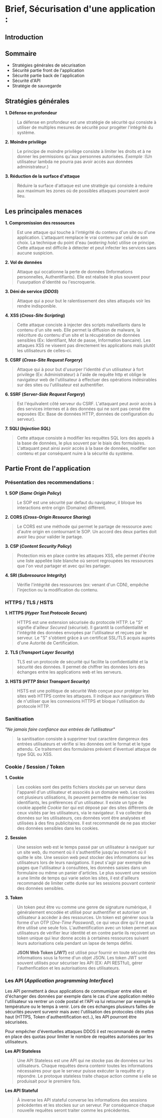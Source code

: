 # Brief, Sécurisation d'une application :

## Introduction

## Sommaire

- Stratégies générales de sécurisation
- Sécurité partie front de l'application
- Sécurité partie back de l'application
- Sécurité d'API
- Stratégie de sauvegarde

## Stratégies générales

**1. Défense en profondeur**

> La défense en profondeur est une stratègie de sécurité qui consiste à utiliser de multiples mesures de sécurité pour progéter l'intégrité du système.

**2. Moindre privilège**

> Le principe de moindre privilège consiste à limiter les droits et à ne donner les permissions qu'aux personnes autorisées.
> _Exemple_ :(Un utilisateur lambda ne pourra pas avoir accès aux données administrateur.)

**3. Réduction de la surface d'attaque**

> Réduire la surface d'attaque est une stratègie qui consiste à reduire aux maximum les zones où de possibles attaques pourraient avoir lieu.

## Les principales menaces

**1. Compromission des ressources**

> Est une attaque qui touche à l'intégrité du contenu d'un site ou d'une application. L'attaquant remplace le vrai contenu par celui de son choix. La technique du point d'eau (_watering hole_) utilise ce principe. Cette attaque est difficile à détecter et peut infecter les services sans aucune suspicion.

**2. Vol de données**

> Attaque qui occationne la perte de données (Informations personnelles, Authentifiants). Elle est réalisée le plus souvent pour l'usurpation d'identité ou l'escroquerie.

**3. Déni de service (_DDOS_)**

> Attaque qui a pour but le ralentissement des sites attaqués voir les rendre indisponible.

**4. XSS (_Cross-Site Scripting_)**

> Cette attaque conciste à injecter des scripts malveillants dans le contenu d'un site web. Elle permet la diffusion de malware, la réécriture du contenu d'un site et la récupération de données sensibles (Ex: Identifiant, Mot de passe, Information bancaire). Les attaques XSS ne viseent pas directement les applications mais plutôt les utilisateurs de celles-ci.

**5. CSRF (_Cross-Site Request Forgery_)**

> Attaque qui à pour but d'usurper l'identité d'un utilisateur à fort privilège (Ex: Administrateur) à l'aide de requête http et oblige le navigateur web de l'utilisateur à effectuer des opérations indésirables sur des sites ou l'utilisateur est authentifier.

**6. SSRF (_Server-Side Request Forgery_)**

> Est l'équilvalent côté serveur du CSRF. L'attaquant peut avoir accès à des services internes et à des données qui ne sont pas censé être exposées (Ex: Base de données HTTP, données de configuration du serveur).

**7. SQLI (_Injection SQL_)**

> Cette attaque consiste à modifier les requêtes SQL lors des appels à la base de données, le plus souvent par le biais des formulaires. L'attaquant peut ainsi avoir accès à la base de données, modifier son contenu et par conséquent nuire à la sécurité du système.

## Partie Front de l'application

### Présentation des recommendations :

**1. SOP (_Same Origin Policy_)**

> Le SOP est une sécurité par defaut du navigateur, il bloque les interactions entre origin (Domaine) différent.

**2. CORS (_Cross-Origin Resource Sharing_)**

> Le CORS est une méthode qui permet le partage de ressource avec d'autre origin en contournant le SOP. Un accord des deux parties doit avoir lieu pour valider le partage.

**3. CSP (_Content Security Policy_)**

> Protection mis en place contre les attaques XSS, elle permet d'écrire une liste appellée liste blanche où seront regroupées les ressources que l'on veut partager et avec qui les partager.

**4. SRI (_Subresource Integrity_)**

> Vérifie l'intégrité des ressources (ex: venant d'un CDN), empêche l'injection ou la modification du contenu.

### HTTPS / TLS / HSTS

**1. HTTPS (_Hyper Text Protocole Secure_)**

> HTTPS est une extension sécurisée du protocole HTTP. Le "S" signifie d'ailleur _Secured_ (sécurisé). Il garantit la confidentialité et l'intégrité des données envoyées par l'utilisateur et reçues par le serveur.
> Le "S" s'obtient grâce à un certificat SSL/TLS acquis auprès d'une Autorité de Certification.

**2. TLS (_Transport Layer Security_)**

> TLS est un protocole de sécurité qui facilite la confidentialité et la sécurité des données. Il permet de chiffrer les données lors des échanges entre les applications web et les serveurs.

**3. HSTS (_HTTP Strict Transport Security_)**

> HSTS est une politique de sécurité Web conçue pour protéger les sites web HTTPS contre les attaques. Il indique aux navigateurs Web de n'utiliser que les connexions HTTPS et bloque l'utilisation du protocole HTTP.

### Sanitisation

_"Ne jamais faire confiance aux entrées de l'utilisateur"_

> la sanitisation consiste à supprimer tout caractère dangereux des entrées utilisateurs et vérifie si les données ont le format et le type attendu.
> Ce traitement des formulaires prévient d'éventuel attaque de type SQL ou XSS.

### Cookie / Session / Token

**1. Cookie**

> Les cookies sont des petits fichiers stockés par un serveur dans l'appareil d'un utilisateur et associés à un domaine web.
> Les cookies ont plusieurs utilisations, ils peuvent permettre de mémoriser les identifiants, les préférences d'un utilisateur.
> Il existe un type de cookie appellé _Cookie tier_ qui est déposé par des sites différents de ceux visités par les utilisateurs, via le navigateur. Il va collecter des données sur les utilisateurs, ces données vont être analysées et utilisées à des fins publicitaires.
> Il est recommandé de ne pas stocker des données sensibles dans les cookies.

**2. Session**

> Une session web est le temps passé par un utilisateur à naviguer sur un site web, du moment où il s'authentifie jusqu'au moment où il quitte le site.
> Une session web peut stocker des informations sur les utilisateurs lors de leurs navigations. Il peut s'agir par exemple des pages que l'utilisateur à consultées, les données saisies dans un formulaire ou même un panier d'articles.
> Le plus souvent une session a une limite de temps qui varie selon les sites, il est d'ailleurs recommandé de limiter cette durée sur les sessions pouvant contenir des données sensibles.

**3. Token**

> Un token peut être vu comme une genre de signature numérique, il généralement encodée et utilisé pour authentifier et autoriser un utilisateur à accèder à des ressources.
> Un token est générer sous la forme d'un OTP (_One-Time Password_), ce qui veux dire qu'il ne peut être utilisé une seule fois.
> L'authentification avec un token permet aux utilisateurs de vérifier leur identité et en contre partie ils reçoivent un token unique qui leur donne accès à certaines ressources suivant leurs autorisations cela pendant un lapse de temps défini.

> **JSON Web Token (_JWT_)** est utilisé pour fournir en toute sécurité des informations sous la forme d'un objet JSON. Les token JWT sont souvent utilisés pour sécuriser les API (EX: API RESTful), gérer l'authenfication et les autorisations des utilisateurs.

### Les API (_Application programming Interface_)

Les API permettent à deux applications de commumiquer entre elles et d'échanger des données par exemple dans le cas d'une application météo l'utilisateur va rentrer un code postal et l'API va lui retourner par exemple la température ou le temps à venir.
Lors de ces échanges plusieurs failles de sécurités peuvent survenir mais avec l'utilisation des protocoles cités plus haut (HTTPS, Token d'authentification ect..), les API pourront être sécurisées.

Pour empêcher d'éventuelles attaques DDOS il est recommandé de mettre en place des quotas pour limiter le nombre de requêtes autorisées par les utilisateurs.

**Les API Stateless**

> Une API Stateless est une API qui ne stocke pas de données sur les utilisateurs.
> Chaque requêtes devra contenir toutes les informations nécessaires pour que le serveur puisse exécuter la requête et y répondre.
> Le protoque stateless traite chaque action comme si elle se produisait pour le première fois.

**Les API Stateful**

> À inverse les API stateful converse les informations des sessions précèdentes et les stockes sur un serveur. Par conséquence chaque nouvelle requêtes seront traiter comme les précèdentes.
